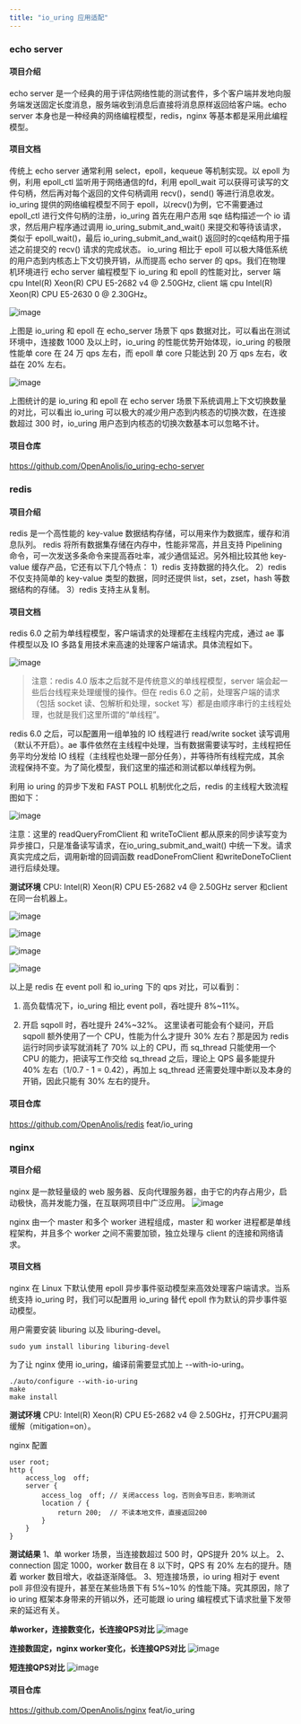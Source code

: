 ```yaml
---
title: "io_uring 应用适配"
---
```


### echo server

#### 项目介绍

echo server 是一个经典的用于评估网络性能的测试套件，多个客户端并发地向服务端发送固定长度消息，服务端收到消息后直接将消息原样返回给客户端。echo server 本身也是一种经典的网络编程模型，redis，nginx 等基本都是采用此编程模型。



#### 项目文档

传统上 echo server 通常利用 select，epoll，kequeue 等机制实现。以 epoll 为例，利用 epoll_ctl 监听用于网络通信的fd，利用 epoll_wait 可以获得可读写的文件句柄，然后再对每个返回的文件句柄调用 recv()，send() 等进行消息收发。
io_uring 提供的网络编程模型不同于 epoll，以recv()为例，它不需要通过 epoll_ctl 进行文件句柄的注册，io_uring 首先在用户态用 sqe 结构描述一个 io 请求，然后用户程序通过调用 io_uring_submit_and_wait() 来提交和等待该请求，类似于 epoll_wait()，最后 io_uring_submit_and_wait() 返回时的cqe结构用于描述之前提交的 recv() 请求的完成状态。
io_uring 相比于 epoll 可以极大降低系统的用户态到内核态上下文切换开销，从而提高 echo server 的 qps。我们在物理机环境进行 echo server 编程模型下 io_uring 和 epoll 的性能对比，server 端 cpu Intel(R) Xeon(R) CPU E5-2682 v4 @ 2.50GHz, client 端 cpu Intel(R) Xeon(R) CPU E5-2630 0 @ 2.30GHz。



![image](https://intranetproxy.alipay.com/skylark/lark/0/2020/png/156169/1596510433089-21317043-f058-4cc9-9b33-bdc3b2c2d642.png)



上图是 io_uring 和 epoll 在 echo_server 场景下 qps 数据对比，可以看出在测试环境中，连接数 1000 及以上时，io_uring 的性能优势开始体现，io_uring 的极限性能单 core 在 24 万 qps 左右，而 epoll 单 core 只能达到 20 万 qps 左右，收益在 20% 左右。



![image](https://intranetproxy.alipay.com/skylark/lark/0/2020/png/156169/1596510443168-42725629-8efd-44da-a282-b5c1cafa2ad8.png)



上图统计的是 io_uring 和 epoll 在 echo server 场景下系统调用上下文切换数量的对比，可以看出 io_uring 可以极大的减少用户态到内核态的切换次数，在连接数超过 300 时，io_uring 用户态到内核态的切换次数基本可以忽略不计。



#### 项目仓库

https://github.com/OpenAnolis/io_uring-echo-server



### redis

#### 项目介绍

redis 是一个高性能的 key-value 数据结构存储，可以用来作为数据库，缓存和消息队列。
redis 将所有数据集存储在内存中，性能非常高，并且支持 Pipelining 命令，可一次发送多条命令来提高吞吐率，减少通信延迟。另外相比较其他 key-value 缓存产品，它还有以下几个特点：
1）redis 支持数据的持久化。
2）redis 不仅支持简单的 key-value 类型的数据，同时还提供 list，set，zset，hash 等数据结构的存储。
3）redis 支持主从复制。



#### 项目文档

redis 6.0 之前为单线程模型，客户端请求的处理都在主线程内完成，通过 ae 事件模型以及 IO 多路复用技术来高速的处理客户端请求。具体流程如下。



![image](https://intranetproxy.alipay.com/skylark/lark/0/2020/png/67250/1596702207476-54f95047-7583-4834-941f-9fa72780bf05.png)



> 注意：redis 4.0 版本之后就不是传统意义的单线程模型，server 端会起一些后台线程来处理缓慢的操作。但在 redis 6.0 之前，处理客户端的请求（包括 socket 读、包解析和处理，socket 写）都是由顺序串行的主线程处理，也就是我们这里所谓的“单线程”。



redis 6.0 之后，可以配置用一组单独的 IO 线程进行 read/write socket 读写调用（默认不开启）。ae 事件依然在主线程中处理，当有数据需要读写时，主线程把任务平均分发给 IO 线程（主线程也处理一部分任务），并等待所有线程完成，其余流程保持不变。为了简化模型，我们这里的描述和测试都以单线程为例。



利用 io uring 的异步下发和 FAST POLL 机制优化之后，redis 的主线程大致流程图如下：



![image](https://intranetproxy.alipay.com/skylark/lark/0/2020/png/67250/1596701773214-7092b0b4-9b62-4c85-8004-ef32bbb77f3e.png)



注意：这里的 readQueryFromClient 和 writeToClient 都从原来的同步读写变为异步接口，只是准备读写请求，在io_uring_submit_and_wait() 中统一下发。请求真实完成之后，调用新增的回调函数 readDoneFromClient 和writeDoneToClient 进行后续处理。



**测试环境**
CPU: Intel(R) Xeon(R) CPU E5-2682 v4 @ 2.50GHz
server 和client 在同一台机器上。



![image](https://intranetproxy.alipay.com/skylark/lark/0/2020/png/67250/1596704893158-4ee0ae7f-769c-4421-8aea-fbe5911876b8.png)



![image](https://intranetproxy.alipay.com/skylark/lark/0/2020/png/67250/1596705123048-b764b684-22c0-4f21-9a06-81255ec4cc69.png)



![image](https://intranetproxy.alipay.com/skylark/lark/0/2020/png/67250/1596705268670-41b32112-751d-4781-8fd0-1511fcb965f0.png)



![image](https://intranetproxy.alipay.com/skylark/lark/0/2020/png/67250/1596705279654-55e97555-f080-4a45-9c5f-52d3073755ea.png)



以上是 redis 在 event poll 和 io_uring 下的 qps 对比，可以看到：

1. 高负载情况下，io_uring 相比 event poll，吞吐提升 8%~11%。

1. 开启 sqpoll 时，吞吐提升 24%~32%。
   这里读者可能会有个疑问，开启 sqpoll 额外使用了一个 CPU，性能为什么才提升 30% 左右？那是因为 redis 运行时同步读写就消耗了 70% 以上的 CPU，而 sq_thread 只能使用一个 CPU 的能力，把读写工作交给 sq_thread 之后，理论上 QPS 最多能提升 40% 左右（1/0.7 - 1 = 0.42），再加上 sq_thread 还需要处理中断以及本身的开销，因此只能有 30% 左右的提升。





#### 项目仓库

https://github.com/OpenAnolis/redis feat/io_uring

### nginx

#### 项目介绍

nginx 是一款轻量级的 web 服务器、反向代理服务器，由于它的内存占用少，启动极快，高并发能力强，在互联网项目中广泛应用。
![image](https://intranetproxy.alipay.com/skylark/lark/0/2020/png/67250/1596425950219-706075da-e69f-4262-a5eb-308590d3dfea.png)



nginx 由一个 master 和多个 worker 进程组成，master 和 worker 进程都是单线程架构，并且多个 worker 之间不需要加锁，独立处理与 client 的连接和网络请求。





#### 项目文档

nginx 在 Linux 下默认使用 epoll 异步事件驱动模型来高效处理客户端请求。当系统支持 io_uring 时，我们可以配置用 io_uring 替代 epoll 作为默认的异步事件驱动模型。



用户需要安装 liburing 以及 liburing-devel。

```
sudo yum install liburing liburing-devel
```



为了让 nginx 使用 io_uring，编译前需要显式加上 --with-io-uring。

```
./auto/configure --with-io-uring
make
make install
```



**测试环境**
CPU: Intel(R) Xeon(R) CPU E5-2682 v4 @ 2.50GHz，打开CPU漏洞缓解（mitigation=on）。



nginx 配置

```
user root;
http {
    access_log  off;
    server {
        access_log  off; // 关闭access log，否则会写日志，影响测试
        location / {
            return 200;  // 不读本地文件，直接返回200
        }
    }
}
```



**测试结果**
1、单 worker 场景，当连接数超过 500 时，QPS提升 20% 以上。
2、connection 固定 1000，worker 数目在 8 以下时，QPS 有 20% 左右的提升。随着 worker 数目增大，收益逐渐降低。
3、短连接场景，io uring 相对于 event poll 非但没有提升，甚至在某些场景下有 5%~10% 的性能下降。究其原因，除了 io uring 框架本身带来的开销以外，还可能跟 io uring 编程模式下请求批量下发带来的延迟有关。



**单worker，连接数变化，长连接QPS对比**
![image](https://intranetproxy.alipay.com/skylark/lark/0/2020/png/67250/1596609165276-76447279-eee8-4eb0-ac52-f3b9d85bba1d.png)



**连接数固定，nginx worker变化，长连接QPS对比**
![image](https://intranetproxy.alipay.com/skylark/lark/0/2020/png/67250/1596611657568-59c0b7c6-70c2-406c-90cd-5d521a6f7c2b.png)



**短连接QPS对比**
![image](https://intranetproxy.alipay.com/skylark/lark/0/2020/png/67250/1596611176527-895679ea-eec8-485f-972e-1000be8be6c8.png)





#### 项目仓库

https://github.com/OpenAnolis/nginx feat/io_uring
